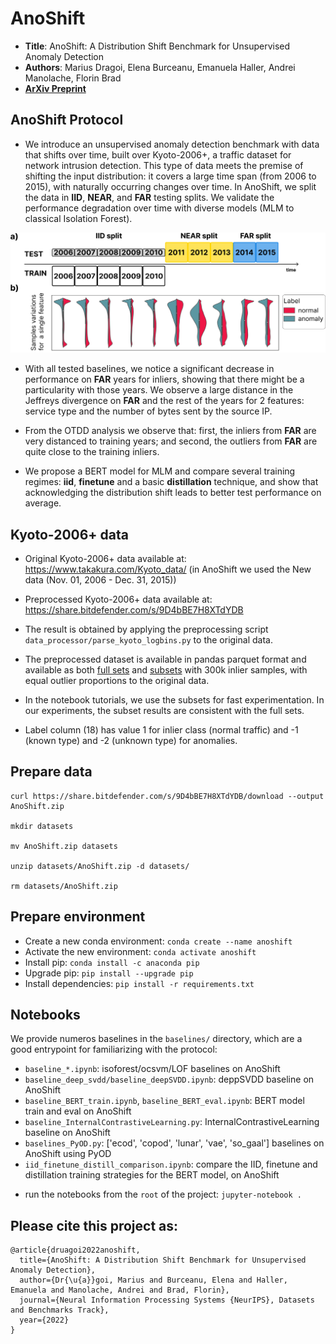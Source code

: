# AnoShift

- **Title**: AnoShift: A Distribution Shift Benchmark for Unsupervised Anomaly Detection
- **Authors**: Marius Dragoi, Elena Burceanu, Emanuela Haller, Andrei Manolache, Florin Brad
- **[ArXiv Preprint](https://arxiv.org/abs/2206.15476)**

## AnoShift Protocol

- We introduce an unsupervised anomaly detection benchmark with data that shifts over time, built over Kyoto-2006+, a traffic dataset for network intrusion detection. This type of data meets the premise of shifting the input distribution: it covers a large time span (from 2006 to 2015), with naturally occurring changes over time. In AnoShift, we split the data in **IID**, **NEAR**, and **FAR** testing splits. We validate the performance degradation over time with diverse models (MLM to classical Isolation Forest).

![AnoShift overview - Kyoto-2006+](resources/feat_shift_normals_abnormals.png)

- With all tested baselines, we notice a significant decrease in performance on **FAR** years for inliers, showing that there might be a particularity with those years. We observe a large distance in the Jeffreys divergence on **FAR** and the rest of the years for 2 features: service type and the number of bytes sent by the source IP.

- From the OTDD analysis we observe that: first, the inliers from **FAR** are very distanced to training years; and second, the outliers from **FAR** are quite close to the training inliers.

- We propose a BERT model for MLM and compare several training regimes: **iid**, **finetune** and a basic **distillation** technique, and show that acknowledging the distribution shift leads to better test performance on average.

## Kyoto-2006+ data

- Original Kyoto-2006+ data available at: https://www.takakura.com/Kyoto_data/ (in AnoShift we used the New data (Nov. 01, 2006 - Dec. 31, 2015))

- Preprocessed Kyoto-2006+ data available at: https://share.bitdefender.com/s/9D4bBE7H8XTdYDB

- The result is obtained by applying the preprocessing script `data_processor/parse_kyoto_logbins.py` to the original data.

- The preprocessed dataset is available in pandas parquet format and available as both [full sets](https://share.bitdefender.com/s/9D4bBE7H8XTdYDB?path=%2Ffull) and [subsets](https://share.bitdefender.com/s/9D4bBE7H8XTdYDB?path=%2Fsubset) with 300k inlier samples, with equal outlier proportions to the original data.

- In the notebook tutorials, we use the subsets for fast experimentation. In our experiments, the subset results are consistent with the full sets.

* Label column (18) has value 1 for inlier class (normal traffic) and -1 (known type) and -2 (unknown type) for anomalies.

## Prepare data

```
curl https://share.bitdefender.com/s/9D4bBE7H8XTdYDB/download --output AnoShift.zip

mkdir datasets

mv AnoShift.zip datasets

unzip datasets/AnoShift.zip -d datasets/

rm datasets/AnoShift.zip
```

## Prepare environment
* Create a new conda environment: `conda create --name anoshift`
* Activate the new environment: `conda activate anoshift`
* Install pip: `conda install -c anaconda pip`
* Upgrade pip: `pip install --upgrade pip`
* Install dependencies: `pip install -r requirements.txt`


## Notebooks

We provide numeros baselines in the `baselines/` directory, which are a good entrypoint for familiarizing with the protocol:

- `baseline_*.ipynb`: isoforest/ocsvm/LOF baselines on AnoShift
- `baseline_deep_svdd/baseline_deepSVDD.ipynb`: deppSVDD baseline on AnoShift
- `baseline_BERT_train.ipynb`, `baseline_BERT_eval.ipynb`: BERT model train and eval on AnoShift
- `baseline_InternalContrastiveLearning.py`: InternalContrastiveLearning baseline on AnoShift
- `baselines_PyOD.py`: ['ecod', 'copod', 'lunar', 'vae', 'so_gaal'] baselines on AnoShift using PyOD
- `iid_finetune_distill_comparison.ipynb`: compare the IID, finetune and distillation training strategies for the BERT model, on AnoShift

* run the notebooks from the `root` of the project: `jupyter-notebook .`

## Please cite this project as:

```
@article{druagoi2022anoshift,
  title={AnoShift: A Distribution Shift Benchmark for Unsupervised Anomaly Detection},
  author={Dr{\u{a}}goi, Marius and Burceanu, Elena and Haller, Emanuela and Manolache, Andrei and Brad, Florin},
  journal={Neural Information Processing Systems {NeurIPS}, Datasets and Benchmarks Track},
  year={2022}
}
```
